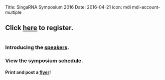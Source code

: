 Title: SingaRNA Symposium 2016
Date: 2016-04-21
icon: mdi mdi-account-multiple

## Click [**here**](http://goo.gl/forms/0awa0rCjGbMxPWBI3) to register.


<div class="row">
  <div class="6u">

<section>
<a href="SG-RNA_flyerv3.pdf" class="image feature"><img src="SG-RNA_flyerv3.png" alt="" /></a>
</section>

  </div>


### Introducing the [**speakers**](Speaker_profilesv2.pdf).

### View the symposium [**schedule**](schedulev3.pdf).

#### Print and post a [**flyer**](SG-RNA_flyerv3.pdf)!
